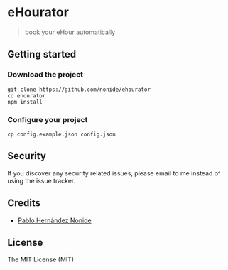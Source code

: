 # eHourator

> book your eHour automatically

## Getting started

### Download the project
```
git clone https://github.com/nonide/ehourator
cd ehourator
npm install
```

### Configure your project
```
cp config.example.json config.json
```

## Security

If you discover any security related issues, please email to me instead of using the issue tracker.

## Credits

- [Pablo Hernández Nonide][link-author]

## License

The MIT License (MIT)

[link-author]: https://github.com/nonide
